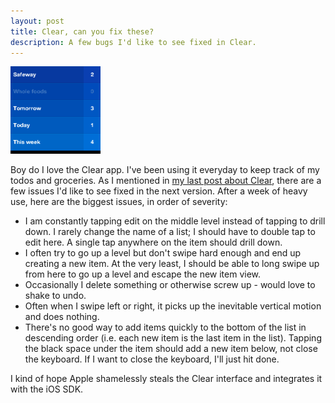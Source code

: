 ```yaml
---
layout: post
title: Clear, can you fix these?
description: A few bugs I'd like to see fixed in Clear.
---
```

<img src='/images/clear-image.png' alt='Clear lists' width='144' height='140' class='left' />

Boy do I love the Clear app. I've been using it everyday to keep track of my todos and groceries. As I mentioned in <a href='/clear-checklist-app-just-raised-the-bar-for-mobile-design/'>my last post about Clear</a>, there are a few issues I'd like to see fixed in the next version. After a week of heavy use, here are the biggest issues, in order of severity:

* I am constantly tapping edit on the middle level instead of tapping to drill down. I rarely change the name of a list; I should have to double tap to edit here. A single tap anywhere on the item should drill down.
* I often try to go up a level but don't swipe hard enough and end up creating a new item. At the very least, I should be able to long swipe up from here to go up a level and escape the new item view.
* Occasionally I delete something or otherwise screw up - would love to shake to undo.
* Often when I swipe left or right, it picks up the inevitable vertical motion and does nothing.
* There's no good way to add items quickly to the bottom of the list in descending order (i.e. each new item is the last item in the list). Tapping the black space under the item should add a new item below, not close the keyboard. If I want to close the keyboard, I'll just hit done.

I kind of hope Apple shamelessly steals the Clear interface and integrates it with the iOS SDK.
